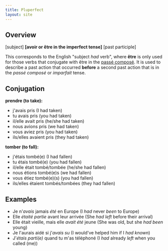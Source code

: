 ```yaml
---
title: Pluperfect
layout: site
---
```


## Overview

[subject] **[avoir or être in the imperfect tense]** [past participle]

This corresponds to the English "subject *had* verb", where **être** is only
used for those verbs that conjugate with être in the
[passé composé](../passe_compose).
It is used to describe a past action that occurred **before** a second past
action that is in the *passé composé* or *imparfait* tense.

## Conjugation

**prendre (to take):**

- j'avais pris (I had taken)
- tu avais pris (you had taken)
- il/elle avait pris (he/she had taken)
- nous avions pris (we had taken)
- vous aviez pris (you had taken)
- ils/elles avaient pris (they had taken)

**tomber (to fall):**

- j'étais tombé(e) (I had fallen)
- tu étais tombé(e) (you had fallen)
- il/elle était tombé/tombée (he/she had fallen)
- nous étions tombé(e)s (we had fallen)
- vous étiez tombé(e)(s) (you had fallen)
- ils/elles étaient tombés/tombées (they had fallen)

## Examples

- Je n'*avais* jamais *été* en Europe
  (I *had* never *been* to Europe)
- Elle *étaité* *partie* avant leur arrivée
  (She *had* *left* before their arrival)
- Elle était vieille, mais elle *avait* *été* jeune
  (She was old, but she *had been* young)
- Je l'aurais aidé si j'*avais* *su*
  (I would've helped him if I *had known*)
- J'*étais* *parti(e)* quand tu m'as téléphoné
  (I *had* already *left* when you called (me))
